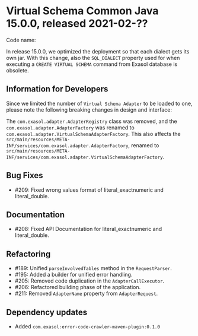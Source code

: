 # Virtual Schema Common Java 15.0.0, released 2021-02-??

Code name: 

In release 15.0.0, we optimized the deployment so that each dialect gets its own jar. With this change, also the `SQL_DIALECT` property used for when executing a `CREATE VIRTUAL SCHEMA` command from Exasol database is obsolete.

## Information for Developers

Since we limited the number of `Virtual Schema Adapter` to be loaded to one, please note the following breaking changes in
design and interface:

The `com.exasol.adapter.AdapterRegistry` class was removed, and the `com.exasol.adapter.AdapterFactory` was renamed to `com.exasol.adapter.VirtualSchemaAdapterFactory`.
This also affects the `src/main/resources/META-INF/services/com.exasol.adapter.AdapterFactory`, renamed to `src/main/resources/META-INF/services/com.exasol.adapter.VirtualSchemaAdapterFactory`.

## Bug Fixes

* #209: Fixed wrong values format of literal_exactnumeric and literal_double.

## Documentation

* #208: Fixed API Documentation for literal_exactnumeric and literal_double.

## Refactoring

* #189: Unified `parseInvolvedTables` method in the `RequestParser`.
* #195: Added a builder for unified error handling.
* #205: Removed code duplication in the `AdapterCallExecutor`.
* #206: Refactored building phase of the application.
* #211: Removed `AdapterName` property from `AdapterRequest`.

## Dependency updates

* Added `com.exasol:error-code-crawler-maven-plugin:0.1.0`